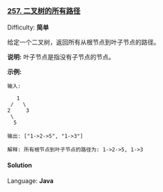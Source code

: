 ### [257\. 二叉树的所有路径](https://leetcode-cn.com/problems/binary-tree-paths/)

Difficulty: **简单**


给定一个二叉树，返回所有从根节点到叶子节点的路径。

**说明:** 叶子节点是指没有子节点的节点。

**示例:**

```
输入:

   1
 /   \
2     3
 \
  5

输出: ["1->2->5", "1->3"]

解释: 所有根节点到叶子节点的路径为: 1->2->5, 1->3
```


#### Solution

Language: **Java**

```java
​
```